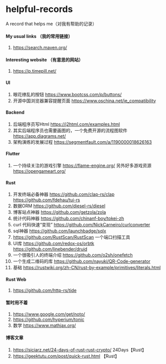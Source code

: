 # helpful-records
A record that helps me（对我有帮助的记录）

#### My usual links （我的常用链接）

1. https://search.maven.org/

#### Interesting website （有意思的网站）

1. https://p.timepill.net/

#### UI

1. 眼花缭乱的按钮 https://www.bootcss.com/p/buttons/
2. 开源中国浏览器兼容提醒页面 https://www.oschina.net/ie_compatibility


#### Backend

1. 后端程序员写Html https://j2html.com/examples.html
2. 其实后端程序员也需要画图的，一个免费开源的流程图软件 https://app.diagrams.net/
3. 架构演练的发展过程 https://segmentfault.com/a/1190000018626163

#### Flutter

1. 一个持续关注的游戏引擎 https://flame-engine.org/  另外好多游戏资源 https://opengameart.org/

#### Rust
1. 开发终端必备神器 https://github.com/clap-rs/clap  https://github.com/fdehau/tui-rs
2. 数据ORM https://github.com/diesel-rs/diesel
3. 博客站点神器 https://github.com/getzola/zola
4. 统计代码神器 https://github.com/chinanf-boy/tokei-zh
5. curl 代码快速“变现” https://github.com/NickCarneiro/curlconverter
6. sql神器 https://github.com/launchbadge/sqlx
7. https://github.com/RustScan/RustScan 一个端口扫描工具
8. UI库 https://github.com/redox-os/orbtk  https://github.com/linebender/druid
9. 一个很吸引人的终端介绍 https://github.com/o2sh/onefetch
10. 一个生成二维码的库 https://github.com/nayuki/QR-Code-generator
11. 基础 https://rustwiki.org/zh-CN/rust-by-example/primitives/literals.html

#### Rust Web
1. https://github.com/http-rs/tide

#### 暂时用不着
1. https://www.google.com/get/noto/
2. https://github.com/hyperium/tonic
3. 数学 https://www.mathjax.org/ 

#### 博客文章
1. https://siciarz.net/24-days-of-rust-rust-crypto/ 24Days【Rust】
2. https://geektutu.com/post/quick-rust.html 【Rust】
